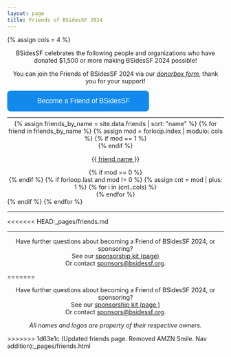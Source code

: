 ```yaml
---
layout: page
title: Friends of BSidesSF 2024
---
```


{% assign cols = 4 %}

<center>
<p>
BSidesSF celebrates the following people and organizations 
who have donated $1,500 or more making BSidesSF 2024 possible!
</p>
<p>
  You can join the Friends of BSidesSF 2024 via our <i><a href="https://donorbox.org/friends-of-bsidessf-2024" target=_blank>donorbox form</a></i>, thank you for your support!
</p>
</center>

<p>
<script type="text/javascript" defer src="https://donorbox.org/install-popup-button.js"></script>
<a class="dbox-donation-button" 
  style="background: #128aed url(https://donorbox.org/images/white_logo.svg) no-repeat 45px;color: #fff;text-decoration: none;font-family: Verdana,sans-serif;display: inline-block;font-size: 16px;padding: 15px 45px;padding-left: 70px;-webkit-border-radius: 8px;-moz-border-radius: 8px;border-radius: 8px;" 
  href="https://donorbox.org/friends-of-bsidessf-2024?default_interval=o">
  Become a Friend of BSidesSF</a>
</p>
</center>

<hr style="margin-bottom: 5px" />
<div style="text-align: center" class="friends {{ class.class }}">
  {% assign friends_by_name = site.data.friends | sort: "name" %}
  {% for friend in friends_by_name %} 
    {% assign mod = forloop.index | modulo: cols %} 
    {% if mod == 1 %}
    <div class="friends row">
    {% endif %}
      <div class="friends column">
        <a href="{{friend.link}}" target="_{{friend.name}}">
          <p>{{ friend.name }}</p>
        </a>
      </div>
    {% if mod == 0 %}
    </div>
    {% endif %} 
    {% if forloop.last and mod != 0 %}
      {% assign cnt =  mod | plus: 1 %}
      {% for i in (cnt..cols) %}
        <div class="friends column">
          <!-- column filler -->
        </div>
      {% endfor %}
      </div>
    {% endif %}
  {% endfor %}
  </div>
  <hr style="margin-bottom: 5px" />

<<<<<<< HEAD:_pages/friends.md
<hr style="margin-bottom: 5px" />

<center>
  <p>
      Have further questions about becoming a Friend of BSidesSF 2024, or sponsoring? 
      <br/> See our <a href="{{ site.data.sponsors.sponsorship_kit_url }}" target=_blank> sponsorship kit (page) </a>
      <br/>Or contact <a href="mailto:sponsors@bsidessf.org" target=_blank>sponsors@bsidessf.org</a>.
  </p>
</center>
=======
  <center>
    <p>
      Have further questions about becoming a Friend of BSidesSF 2024, or sponsoring? 
      <br/> See our <a href="{{ site.data.sponsors.sponsorship_kit_url }}"> sponsorship kit (page ) </a>
      <br/>Or contact <a href="mailto:sponsors@bsidessf.org">sponsors@bsidessf.org</a>.
    </p>
    <p>
      <em>All names and logos are property of their respective owners.</em>
    </p>
  </center>
</div>
>>>>>>> 1d63e1c (Updated friends page.  Removed AMZN Smile.  Nav addition):_pages/friends.html

